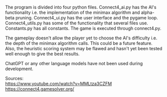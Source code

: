 
The program is divided into four python files. Connect4_ai.py has the AI's functionality i.e. the implementation of the minimax algorithm and alpha-beta pruning.
Connect4_ui.py has the user interface and the pygame loop. Connect4_utils.py has some of the functionality that several files use.
Constants.py has all constants. The game is executed through connect4.py.

The gameplay doesn't allow the player yet to choose the AI's difficulty i.e. the depth of the minimax algorithm calls.
This could be a future feature. Also, the heuristic scoring system may be flawed and hasn't yet been tested well enough to give the best results.

ChatGPT or any other language models have not been used during development.

Sources: \
https://www.youtube.com/watch?v=MMLtza3CZFM \
https://connect4.gamesolver.org/

